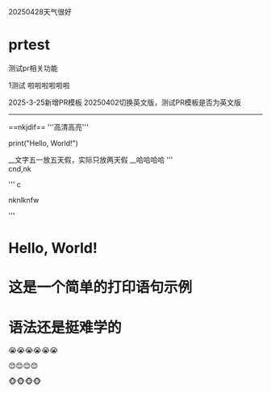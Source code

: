 20250428天气很好
# prtest

测试pr相关功能


1测试
啦啦啦啦啦啦

2025-3-25新增PR模板
20250402切换英文版，测试PR模板是否为英文版
<hr/>


==nkjdif==
'''高清高亮'''

print("Hello, World!")

__文字五一放五天假，实际只放两天假 __哈哈哈哈
'''   
cnd,nk

'''
c

nknlknfw

'''

<html>
  <body>
    <h1>Hello, World!</h1>
  </body>
</html>



# 这是一个简单的打印语句示例

# 语法还是挺难学的

😭😭😭😭😭😭

😊😊😊😊

🐵🐵🐵🐵






